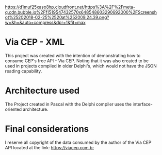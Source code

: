 https://d1muf25xaso8hp.cloudfront.net/https%3A%2F%2Fmeta-q.cdn.bubble.io%2Ff1519547432570x648548603290692000%2FScreenshot%25202018-02-25%2520at%252009.24.39.png?w=&h=&auto=compress&dpr=1&fit=max

# Via CEP - XML

This project was created with the intention of demonstrating how to consume CEP's free API - Via CEP.
Noting that it was also created to be used in projects compiled in older Delphi's, which would not have the JSON reading capability.

# Architecture used

The Project created in Pascal with the Delphi compiler uses the interface-oriented architecture.

# Final considerations

I reserve all copyright of the data consumed by the author of the Via CEP API located at the link: https://viacep.com.br
